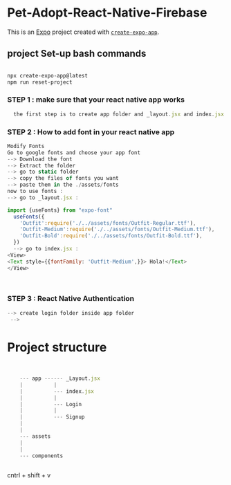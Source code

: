 # Pet-Adopt-React-Native-Firebase

This is an [Expo](https://expo.dev) project created with [`create-expo-app`](https://www.npmjs.com/package/create-expo-app).


## project Set-up bash commands

```bash

npx create-expo-app@latest
npm run reset-project
```

### STEP 1 : make sure that your react native app works 

```js
  the first step is to create app folder and _layout.jsx and index.jsx files and return any text

```
### STEP 2 : How to add font in your react native app

```js
Modify Fonts 
Go to google fonts and choose your app font
--> Download the font
--> Extract the folder 
--> go to static folder
--> copy the files of fonts you want
--> paste them in the ./assets/fonts
now to use fonts :
--> go to _layout.jsx :

import {useFonts} from "expo-font"
  useFonts({
    'Outfit':require('./../assets/fonts/Outfit-Regular.ttf'),
    'Outfit-Medium':require('./../assets/fonts/Outfit-Medium.ttf'),
    'Outfit-Bold':require('./../assets/fonts/Outfit-Bold.ttf'),
  })
  --> go to index.jsx :
<View>
<Text style={{fontFamily: 'Outfit-Medium',}}> Hola!</Text> 
</View>
      
    
```
### STEP 3 : React Native Authentication 

```js
--> create login folder inside app folder
 -->   
```
#  Project structure
```js
                                                                        
                                                                             
    --- app ------ _Layout.jsx                                               
    |          |                                                             
    |          --- index.jsx                                                 
    |          |                                                             
    |          --- Login                                                     
    |          |                                                             
    |          --- Signup                                                    
    |                                                                        
    |                                                                        
    --- assets                                                               
    |                                                                        
    |                                                                        
    --- components                                                           
                                                                         


```
cntrl + shift + v
